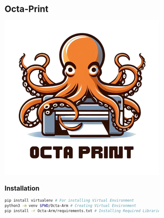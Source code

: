 # Octa-Print
![Logo](./../Assets/Logo/Octa-Print.png)

## Installation 
```bash
pip install virtualenv # For installing Virtual Environment
python3 -m venv $PWD/Octa-Arm # Creating Virtual Environment
pip install -r Octa-Arm/requirements.txt # Installing Required Libraries
```